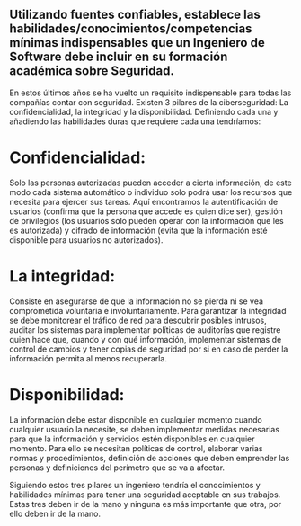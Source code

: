 ## Utilizando fuentes confiables, establece las habilidades/conocimientos/competencias mínimas indispensables que un Ingeniero de Software debe incluir en su formación académica sobre Seguridad.
En estos últimos años se ha vuelto un requisito indispensable para todas las compañías contar con seguridad. Existen 3 pilares de la ciberseguridad: La confidencialidad, la integridad y la disponibilidad. Definiendo cada una y añadiendo las habilidades duras que requiere cada una tendríamos:
# Confidencialidad: 
Solo las personas autorizadas pueden acceder a cierta información, de este modo cada sistema automático o individuo solo podrá usar los recursos que necesita para ejercer sus tareas. Aquí encontramos la autentificación de usuarios (confirma que la persona que accede es quien dice ser), gestión de privilegios (los usuarios solo pueden operar con la información que les es autorizada) y cifrado de información (evita que la información esté disponible para usuarios no autorizados). 
# La integridad:
Consiste en asegurarse de que la información no se pierda ni se vea comprometida voluntaria e involuntariamente. Para garantizar la integridad se debe monitorear el tráfico de red para descubrir posibles intrusos, auditar los sistemas para implementar políticas de auditorías que registre quien hace que, cuando y con qué información, implementar sistemas de control de cambios y tener copias de seguridad por si en caso de perder la información permita al menos recuperarla. 
# Disponibilidad: 
La información debe estar disponible en cualquier momento cuando cualquier usuario la necesite, se deben implementar medidas necesarias para que la información y servicios estén disponibles en cualquier momento. Para ello se necesitan políticas de control, elaborar varias normas y procedimientos, definición de acciones que deben emprender las personas y definiciones del perímetro que se va a afectar.

Siguiendo estos tres pilares un ingeniero tendría el conocimientos y habilidades mínimas para tener una seguridad aceptable en sus trabajos. Estas tres deben ir de la mano y ninguna es más importante que otra, por ello deben ir de la mano. 
